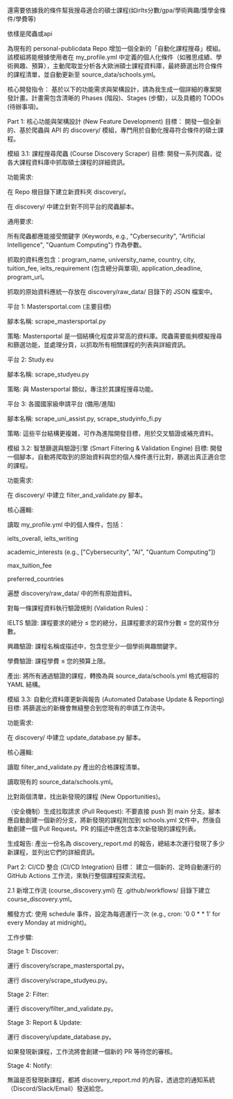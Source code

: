 還需要依據我的條件幫我搜尋適合的碩士課程(如irlts分數/gpa/學術興趣/獎學金條件/學費等)

依樣是爬蟲或api

為現有的 personal-publicdata Repo 增加一個全新的「自動化課程搜尋」模組。該模組將能根據使用者在 my_profile.yml 中定義的個人化條件（如雅思成績、學術興趣、預算），主動爬取並分析各大歐洲碩士課程資料庫，最終篩選出符合條件的課程清單，並自動更新至 source_data/schools.yml。

核心開發指令：
基於以下的功能需求與架構設計，請為我生成一個詳細的專案開發計畫。計畫需包含清晰的 Phases (階段)、Stages (步驟)，以及具體的 TODOs (待辦事項)。

Part 1: 核心功能與架構設計 (New Feature Development)
目標： 開發一個全新的、基於爬蟲與 API 的 discovery/ 模組，專門用於自動化搜尋符合條件的碩士課程。

模組 3.1: 課程搜尋爬蟲 (Course Discovery Scraper)
目標: 開發一系列爬蟲，從各大課程資料庫中抓取碩士課程的詳細資訊。

功能需求:

在 Repo 根目錄下建立新資料夾 discovery/。

在 discovery/ 中建立針對不同平台的爬蟲腳本。

通用要求:

所有爬蟲都應能接受關鍵字 (Keywords, e.g., "Cybersecurity", "Artificial Intelligence", "Quantum Computing") 作為參數。

抓取的資料應包含：program_name, university_name, country, city, tuition_fee, ielts_requirement (包含總分與單項), application_deadline, program_url。

抓取的原始資料應統一存放在 discovery/raw_data/ 目錄下的 JSON 檔案中。

平台 1: Mastersportal.com (主要目標)

腳本名稱: scrape_mastersportal.py

策略: Mastersportal 是一個結構化程度非常高的資料庫。爬蟲需要能夠模擬搜尋和篩選功能，並處理分頁，以抓取所有相關課程的列表與詳細資訊。

平台 2: Study.eu

腳本名稱: scrape_studyeu.py

策略: 與 Mastersportal 類似，專注於其課程搜尋功能。

平台 3: 各國國家級申請平台 (備用/進階)

腳本名稱: scrape_uni_assist.py, scrape_studyinfo_fi.py

策略: 這些平台結構更複雜，可作為進階開發目標，用於交叉驗證或補充資料。

模組 3.2: 智慧篩選與驗證引擎 (Smart Filtering & Validation Engine)
目標: 開發一個腳本，自動將爬取到的原始資料與您的個人條件進行比對，篩選出真正適合您的課程。

功能需求:

在 discovery/ 中建立 filter_and_validate.py 腳本。

核心邏輯:

讀取 my_profile.yml 中的個人條件，包括：

ielts_overall, ielts_writing

academic_interests (e.g., ["Cybersecurity", "AI", "Quantum Computing"])

max_tuition_fee

preferred_countries

遍歷 discovery/raw_data/ 中的所有原始資料。

對每一條課程資料執行驗證規則 (Validation Rules)：

IELTS 驗證: 課程要求的總分 ≤ 您的總分，且課程要求的寫作分數 ≤ 您的寫作分數。

興趣驗證: 課程名稱或描述中，包含您至少一個學術興趣關鍵字。

學費驗證: 課程學費 ≤ 您的預算上限。

產出: 將所有通過驗證的課程，轉換為與 source_data/schools.yml 格式相容的 YAML 結構。

模組 3.3: 自動化資料庫更新與報告 (Automated Database Update & Reporting)
目標: 將篩選出的新機會無縫整合到您現有的申請工作流中。

功能需求:

在 discovery/ 中建立 update_database.py 腳本。

核心邏輯:

讀取 filter_and_validate.py 產出的合格課程清單。

讀取現有的 source_data/schools.yml。

比對兩個清單，找出新發現的課程 (New Opportunities)。

（安全機制）生成拉取請求 (Pull Request): 不要直接 push 到 main 分支。腳本應自動創建一個新的分支，將新發現的課程附加到 schools.yml 文件中，然後自動創建一個 Pull Request。PR 的描述中應包含本次新發現的課程列表。

生成報告: 產出一份名為 discovery_report.md 的報告，總結本次運行發現了多少新課程，並列出它們的詳細資訊。

Part 2: CI/CD 整合 (CI/CD Integration)
目標： 建立一個新的、定時自動運行的 GitHub Actions 工作流，來執行整個課程探索流程。

2.1 新增工作流 (course_discovery.yml)
在 .github/workflows/ 目錄下建立 course_discovery.yml。

觸發方式: 使用 schedule 事件，設定為每週運行一次 (e.g., cron: '0 0 * * 1' for every Monday at midnight)。

工作步驟:

Stage 1: Discover:

運行 discovery/scrape_mastersportal.py。

運行 discovery/scrape_studyeu.py。

Stage 2: Filter:

運行 discovery/filter_and_validate.py。

Stage 3: Report & Update:

運行 discovery/update_database.py。

如果發現新課程，工作流將會創建一個新的 PR 等待您的審核。

Stage 4: Notify:

無論是否發現新課程，都將 discovery_report.md 的內容，透過您的通知系統（Discord/Slack/Email）發送給您。
